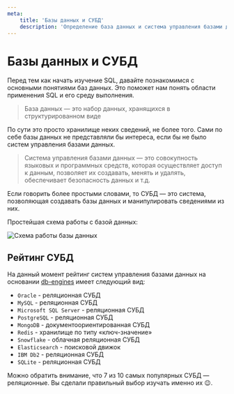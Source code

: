 ```yaml
---
meta:
    title: 'Базы данных и СУБД'
    description: 'Определение база данных и система управления базами данных. Принцип работы баз данных. Рейтинг и популярность реляционных баз данных. Особенности реляционных баз данных. Язык запросов SQL.'
---
```


# Базы данных и СУБД

Перед тем как начать изучение SQL, давайте познакомимся с основными понятиями баз данных. Это поможет нам понять области применения SQL и его среду
выполнения.

> База данных — это набор данных, хранящихся в структурированном виде

По сути это просто хранилище неких сведений, не более того. Сами по себе базы данных не представляли бы интереса, если бы не было систем управления базами данных.

> Система управления базами данных — это совокупность языковых и программных средств, которая осуществляет
> доступ к данным, позволяет их создавать, менять и удалять, обеспечивает
> безопасность данных и т.д.

Если говорить более простыми словами, то СУБД — это система, позволяющая
создавать базы данных и манипулировать сведениями из них.

Простейшая схема работы с базой данных:

![Схема работы базы данных](https://sql-academy.org/static/guidePage/basic-database-concepts/ru_schema_of_db_work.png 'title')

## Рейтинг СУБД

На данный момент рейтинг систем управления базами данных на основании <a href="https://db-engines.com/en/ranking" target="_blank"> db-engines</a> имеет следующий вид:

-   `Oracle` - реляционная СУБД
-   `MySQL` - реляционная СУБД
-   `Microsoft SQL Server` - реляционная СУБД
-   `PostgreSQL` - реляционная СУБД
-   `MongoDB` - документоориентированная СУБД
-   `Redis` - хранилище по типу «ключ-значение»
-   `Snowflake` - облачная реляционная СУБД
-   `Elasticsearch` - поисковой движок
-   `IBM Db2` - реляционная СУБД
-   `SQLite` - реляционная СУБД

Можно обратить внимание, что 7 из 10 самых популярных СУБД — реляционные. Вы сделали правильный выбор изучать именно их 😉.
